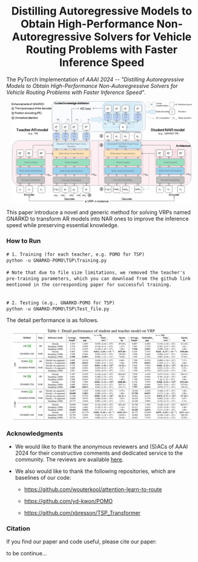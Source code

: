 <h1 align="center"> Distilling Autoregressive Models to Obtain High-Performance Non-Autoregressive Solvers for Vehicle Routing Problems with Faster Inference Speed </h1>


The PyTorch Implementation of *AAAI 2024 -- "Distilling Autoregressive Models to Obtain High-Performance Non-Autoregressive Solvers for Vehicle Routing Problems with Faster Inference Speed"*.

<p align="center"><img src="./imgs/main.jpg" width=95%></p>

This paper introduce a novel and generic method for solving VRPs named GNARKD to transform AR models into NAR ones to improve the inference speed while preserving essential knowledge.


### How to Run


```shell
# 1. Training (for each teacher, e.g. POMO for TSP)
python -u GNARKD-POMO\TSP\Training.py

# Note that due to file size limitations, we removed the teacher's pre-training parameters, which you can download from the github link mentioned in the corresponding paper for successful training.


# 2. Testing (e.g., GNARKD-POMO for TSP)
python -u GNARKD-POMO\TSP\Test_file.py
```

The detail performance is as follows.
<p align="center"><img src="./imgs/performance.jpg" width=95%></p>


### Acknowledgments

* We would like to thank the anonymous reviewers and (S)ACs of AAAI 2024 for their constructive comments and dedicated service to the community. The reviews are available [here](https://github.com/xybFight/GNARKD/AAAI24_Comments.pdf).

* We also would like to thank the following repositories, which are baselines of our code:

  * https://github.com/wouterkool/attention-learn-to-route

  * https://github.com/yd-kwon/POMO

  * https://github.com/xbresson/TSP_Transformer


### Citation

If you find our paper and code useful, please cite our paper:


to be continue...
